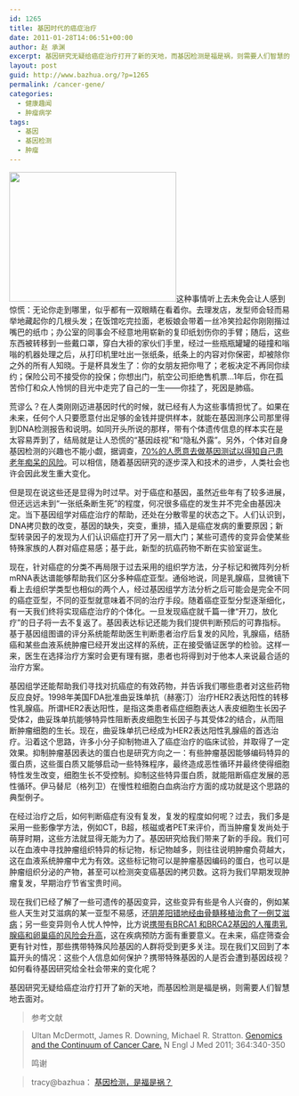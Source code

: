 ```yaml
---
id: 1265
title: 基因时代的癌症治疗
date: 2011-01-28T14:06:51+00:00
author: 赵 承渊
excerpt: 基因研究无疑给癌症治疗打开了新的天地，而基因检测是福是祸，则需要人们智慧的去面对。
layout: post
guid: http://www.bazhua.org/?p=1265
permalink: /cancer-gene/
categories:
  - 健康趣闻
  - 肿瘤病学
tags:
  - 基因
  - 基因检测
  - 肿瘤
---
```

[<img class="alignleft size-medium wp-image-1267" title="22215933B-0" src="/wp-content/uploads/2011/01/22215933B-0-300x233.jpg" alt="" width="300" height="233" srcset="/wp-content/uploads/2011/01/22215933B-0-300x233.jpg 300w, /wp-content/uploads/2011/01/22215933B-0-150x116.jpg 150w, /wp-content/uploads/2011/01/22215933B-0.jpg 984w" sizes="(max-width: 300px) 100vw, 300px" />](/wp-content/uploads/2011/01/22215933B-0.jpg)这种事情听上去未免会让人感到惊慌：无论你走到哪里，似乎都有一双眼睛在看着你。去理发店，发型师会轻而易举地藏起你的几根头发；在饭馆吃完拉面，老板娘会带着一丝冷笑捡起你刚刚揩过嘴巴的纸巾；办公室的同事会不经意地用崭新的复印纸划伤你的手臂；随后，这些东西被转移到一些戴口罩，穿白大褂的家伙们手里，经过一些瓶瓶罐罐的碰撞和嗡嗡的机器处理之后，从打印机里吐出一张纸条，纸条上的内容对你保密，却被除你之外的所有人知晓。于是杯具发生了：你的女朋友把你甩了；老板决定不再同你续约；保险公司不接受你的投保；你想出门，航空公司拒绝售机票…1年后，你在孤苦伶仃和众人怜悯的目光中走完了自己的一生——你挂了，死因是肺癌。

荒谬么？在人类刚刚迈进基因时代的时候，就已经有人为这些事情担忧了。如果在未来，任何个人只要愿意付出足够的金钱并提供样本，就能在基因测序公司那里得到DNA检测报告和说明。如同开头所说的那样，带有个体遗传信息的样本实在是太容易弄到了，结局就是让人恐慌的“基因歧视”和“隐私外露”。另外，个体对自身基因检测的兴趣也不能小觑，据调查，<a href="http://www.bazhua.org/2011/01/dna-side-effects.html" target="_self">70%的人愿意去做基因测试以得知自己患老年痴呆的风险</a>。可以相信，随着基因研究的逐步深入和技术的进步，人类社会也许会因此发生重大变化。

但是现在说这些还是显得为时过早。对于癌症和基因，虽然近些年有了较多进展，但还远远未到“一张纸条断生死”的程度，何况很多癌症的发生并不完全由基因决定。当下基因组学对癌症治疗的帮助，还处在分散零星的状态之下。人们认识到，DNA拷贝数的改变，基因的缺失，突变，重排，插入是癌症发病的重要原因；新型转录因子的发现为人们认识癌症打开了另一扇大门；某些可遗传的变异会使某些特殊家族的人群对癌症易感；基于此，新型的抗癌药物不断在实验室诞生。

现在，针对癌症的分类不再局限于过去采用的组织学方法，分子标记和微阵列分析mRNA表达谱能够帮助我们区分多种癌症亚型。通俗地说，同是乳腺癌，显微镜下看上去组织学类型也相似的两个人，经过基因组学方法分析之后可能会是完全不同的癌症亚型，不同的亚型就意味着不同的治疗手段。随着癌症亚型分型逐渐细化，有一天我们终将实现癌症治疗的个体化。一旦发现癌症就千篇一律“开刀，放化疗”的日子将一去不复返了。基因表达标记还能为我们提供判断预后的可靠指标。基于基因组图谱的评分系统能帮助医生判断患者治疗后复发的风险，乳腺癌，结肠癌和某些血液系统肿瘤已经开发出这样的系统，正在接受循证医学的检验。这样一来，医生在选择治疗方案时会更有理有据，患者也将得到对于他本人来说最合适的治疗方案。

基因组学还能帮助我们寻找对抗癌症的有效药物，并告诉我们哪些患者对这些药物反应良好。1998年美国FDA批准曲妥珠单抗（赫塞汀）治疗HER2表达阳性的转移性乳腺癌。所谓HER2表达阳性，是指这类患者癌症细胞表达人表皮细胞生长因子受体2，曲妥珠单抗能够特异性阻断表皮细胞生长因子与其受体2的结合，从而阻断肿瘤细胞的生长。现在，曲妥珠单抗已经成为HER2表达阳性乳腺癌的首选治疗。沿着这个思路，许多小分子抑制物进入了癌症治疗的临床试验，并取得了一定效果。抑制肿瘤基因表达的蛋白也是研究方向之一：有些肿瘤基因能够编码特异的蛋白质，这些蛋白质又能够启动一些特殊程序，最终造成恶性循环并最终使得细胞特性发生改变，细胞生长不受控制。抑制这些特异蛋白质，就能阻断癌症发展的恶性循环。伊马替尼（格列卫）在慢性粒细胞白血病治疗方面的成功就是这个思路的典型例子。

在经过治疗之后，如何判断癌症有没有复发，复发的程度如何呢？过去，我们多是采用一些影像学方法，例如CT，B超，核磁或者PET来评价，而当肿瘤复发尚处于萌芽时期，这些方法就显得无能为力了。基因研究给我们带来了新的手段。我们可以在血液中寻找肿瘤组织特异的标记物，标记物越多，则往往说明肿瘤负荷越大，这在血液系统肿瘤中尤为有效。这些标记物可以是肿瘤基因编码的蛋白，也可以是肿瘤组织分泌的产物，甚至可以检测突变癌基因的拷贝数。这将为我们早期发现肿瘤复发，早期治疗节省宝贵时间。

现在我们已经了解了一些可遗传的基因变异，这些变异有些是令人兴奋的，例如某些人天生对艾滋病的某一亚型不易感，还<a href="http://www.bazhua.org/2011/01/hiv-transplant.html" target="_self">阴差阳错地经由骨髓移植治愈了一例艾滋病</a>；另一些变异则令人忧人忡忡，比方说<a href="http://www.bazhua.org/2011/01/iniparib-chemotherapy-tn.html" target="_self">携带有BRCA1 和BRCA2基因的人罹患乳腺癌和卵巢癌的风险会升高</a>，这在疾病预防方面有重要意义。在未来，癌症筛查会更有针对性，那些携带特殊风险基因的人群将受到更多关注。现在我们又回到了本篇开头的情况：这些个人信息如何保护？携带特殊基因的人是否会遭到基因歧视？如何看待基因研究给全社会带来的变化呢？

基因研究无疑给癌症治疗打开了新的天地，而基因检测是福是祸，则需要人们智慧地去面对。

> 参考文献
  
> Ultan McDermott, James R. Downing, Michael R. Stratton. <a href="http://www.nejm.org/doi/full/10.1056/NEJMra0907178" target="_self">Genomics and the Continuum of Cancer Care.</a> N Engl J Med 2011; 364:340-350
> 
> 鸣谢
  
> tracy@bazhua： <a href="http://www.bazhua.org/2011/01/dna-side-effects.html" target="_self">基因检测，是福是祸？</a>
